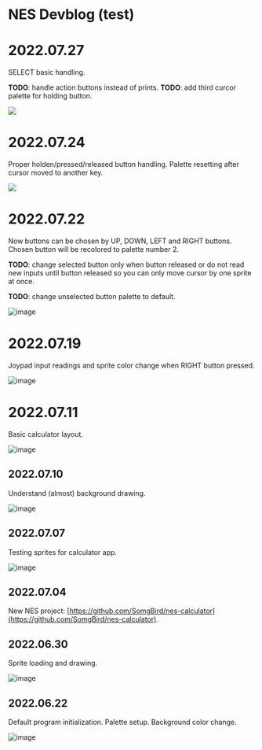 # NES Devblog (test)


# 2022.07.27

SELECT basic handling.

**TODO**: handle action buttons instead of prints.
**TODO**: add third curcor palette for holding button.

<img src='img/Screen Recording 2022-07-27 at 00.58.20.gif'/>


# 2022.07.24

Proper holden/pressed/released button handling. Palette resetting after cursor moved to another key.

<img src='img/Screen Recording 2022-07-24 at 23.14.16.gif'/>


# 2022.07.22

Now buttons can be chosen by UP, DOWN, LEFT and RIGHT buttons. Chosen button will be recolored to palette number 2.

**TODO**: change selected button only when button released or do not read new inputs until button released so you can only move cursor by one sprite at once.

**TODO**: change unselected button palette to default. 

![image](img/photo_2022-07-22_00-12-54.jpg)


# 2022.07.19

Joypad input readings and sprite color change when RIGHT button pressed.

![image](img/photo_2022-07-19_01-52-35.jpg)


# 2022.07.11

Basic calculator layout.

![image](img/photo_2022-07-11_17-32-54.jpg)


## 2022.07.10

Understand (almost) background drawing.

![image](img/photo_2022-07-11_00-14-03.jpg)


## 2022.07.07

Testing sprites for calculator app.

![image](img/photo_2022-07-07_00-20-43.jpg)


## 2022.07.04

New NES project: [https://github.com/SomgBird/nes-calculator](https://github.com/SomgBird/nes-calculator).


## 2022.06.30

Sprite loading and drawing.

![image](img/photo_2022-06-30_18-03-00.jpg)


## 2022.06.22

Default program initialization. Palette setup. Background color change.

![image](img/photo_2022-06-22_00-26-33.jpg)

